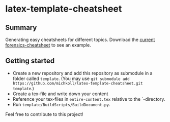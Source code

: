 # latex-template-cheatsheet

## Summary

Generating easy cheatsheets for different topics. Download the <a href="https://github.com/michkoll/cheatsheet-forensics/raw/master/cheatsheet.pdf" target="_blank">current forensics-cheatsheet</a> to see an example.

## Getting started

* Create a new repository and add this repository as submodule in a folder called `template`. (You may use `git submodule add https://github.com/michkoll/latex-template-cheatsheet.git template`.)
* Create a tex-file and write down your content
* Reference your tex-files in `entire-content.tex` relative to the `-directory.
* Run `template/BuildScripts/BuildDocument.py`.

Feel free to contribute to this project!
